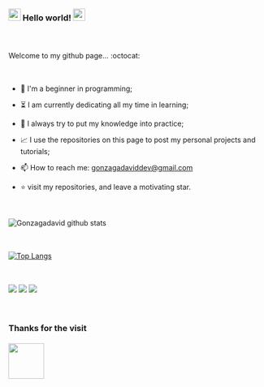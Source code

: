  ###  <img src= "https://github.com/TheDudeThatCode/TheDudeThatCode/blob/master/Assets/Hi.gif" width="24px">  Hello world!  <img src="https://github.com/TheDudeThatCode/TheDudeThatCode/blob/master/Assets/Earth.gif" width="24px"><br><br><br>


Welcome to my github page... :octocat:<br><br><br>


- :hatching_chick: I'm a beginner in programming;

- :hourglass_flowing_sand: I am currently dedicating all my time in learning;

- :muscle: I always try to put my knowledge into practice;

- :chart_with_upwards_trend: I use the repositories on this page to post my personal projects and tutorials;

- 📫 How to reach me: gonzagadaviddev@gmail.com

- :star: visit my repositories, and leave a motivating star.<br><br><br>


![Gonzagadavid github stats](https://github-readme-stats.vercel.app/api?username=Gonzagadavid&show_icons=true&theme=merko)<br><br><br>


[![Top Langs](https://github-readme-stats.vercel.app/api/top-langs/?username=Gonzagadavid&layout=compact)](https://github.com/Gonzagadavid/github-readme-stats)<br><br><br>



<img src = "https://img.shields.io/badge/-HTML5-E34F26?style=flat&logo=html5&logoColor=white"> <img src = "https://img.shields.io/badge/-CSS3-1572B6?style=flat&logo=css3&logoColor=white"> <img src = "https://img.shields.io/badge/-JavaScript-eed718?style=flat&logo=javascript&logoColor=ffffff"><br><br><br>


### Thanks for the visit <br><br> <img src= "https://github.com/TheDudeThatCode/TheDudeThatCode/blob/master/Assets/Handshake.gif" width="70px"> ###

